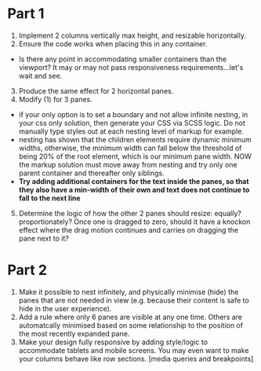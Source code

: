 # Part 1

1. Implement 2 columns vertically max height, and resizable horizontally.
2. Ensure the code works when placing this in any container.
 - Is there any point in accommodating smaller containers than the viewport? It may or may not pass responsiveness requirements...let's wait and see.
3. Produce the same effect for 2 horizontal panes.
4. Modify (1) for 3 panes.
  - if your only option is to set a boundary and not allow infinite nesting, in your css only solution, then generate your CSS via SCSS logic. Do not manually type styles out at each nesting level of markup for example.
  - nesting has shown that the children elements require dynamic minimum widths, otherwise, the minimum width can fall below the threshold of being 20% of the root element, which is our minimum pane width. NOW the markup solution must move away from nesting and try only one parent container and thereafter only siblings.
  - **Try adding additional containers for the text inside the panes, so that they also have a min-width of their own and text does not continue to fall to the next line**
5. Determine the logic of how the other 2 panes should resize: equally? proportionately? Once one is dragged to zero, should it have a knockon effect where the drag motion continues and carries on dragging the pane next to it?


# Part 2

1. Make it possible to nest infinitely, and physically minimise (hide) the panes that are not needed in view (e.g. because their content is safe to hide in the user experience).
2. Add a rule where only 6 panes are visible at any one time. Others are automatcally minimised based on some relationship to the position of the most recently expanded pane.
3. Make your design fully responsive by adding style/logic to accommodate tablets and mobile screens. You may even want to make your columns behave like row sections. [media queries and breakpoints]